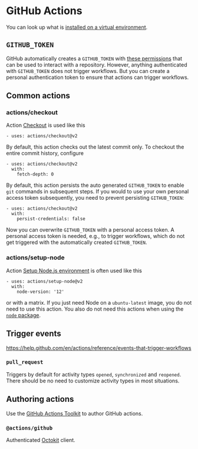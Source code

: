 # GitHub Actions

You can look up what is
[installed on a virtual environment](https://help.github.com/en/actions/reference/software-installed-on-github-hosted-runners).

## `GITHUB_TOKEN`

GitHub automatically creates a `GITHUB_TOKEN` with
[these permissions](https://help.github.com/en/actions/configuring-and-managing-workflows/authenticating-with-the-github_token#permissions-for-the-github_token)
that can be used to interact with a repository. However, anything authenticated
with `GITHUB_TOKEN` does not trigger workflows. But you can create a personal
authentication token to ensure that actions can trigger workflows.

## Common actions

### actions/checkout

Action [Checkout](https://github.com/marketplace/actions/checkout) is used like
this

    - uses: actions/checkout@v2

By default, this action checks out the latest commit only. To checkout the
entire commit history, configure

    - uses: actions/checkout@v2
      with:
        fetch-depth: 0

By default, this action persists the auto generated `GITHUB_TOKEN` to enable
`git` commands in subsequent steps. If you would to use your own personal access
token subsequently, you need to prevent persisting `GITHUB_TOKEN`:

    - uses: actions/checkout@v2
      with:
        persist-credentials: false

Now you can overwrite `GITHUB_TOKEN` with a personal access token. A personal
access token is needed, e.g., to trigger workflows, which do not get triggered
with the automatically created `GITHUB_TOKEN`.

### actions/setup-node

Action
[Setup Node.js environment](https://github.com/marketplace/actions/setup-node-js-environment)
is often used like this

    - uses: actions/setup-node@v2
      with:
        node-version: '12'

or with a matrix. If you just need Node on a `ubuntu-latest` image, you do not
need to use this action. You also do not need this actions when using the
[`node` package](https://jxwty.sse.codesandbox.io/notes/devtools/installing-node).

## Trigger events

https://help.github.com/en/actions/reference/events-that-trigger-workflows

### `pull_request`

Triggers by default for activity types `opened`, `synchronized` and `reopened`.
There should be no need to customize activity types in most situations.

## Authoring actions

Use the [GitHub Actions Toolkit](https://github.com/actions/toolkit) to author
GitHub actions.

### `@actions/github`

Authenticated [Octokit](https://octokit.github.io/rest.js/v17) client.
